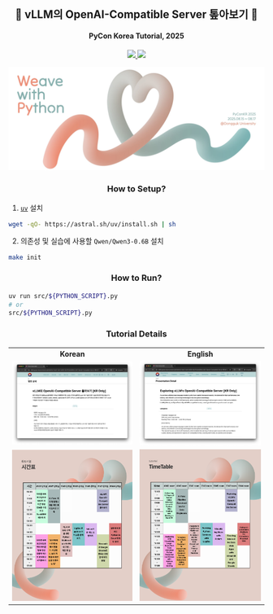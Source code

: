 <h2 align="center">🐍 vLLM의 OpenAI-Compatible Server 톺아보기 🐍</h2>

<h4 align="center">PyCon Korea Tutorial, 2025</h4>

<p align="center">
    <a href="https://www.slideshare.net/slideshow/exploring-vllm-s-openai-compatible-server-pycon-korea-tutorial-2025/282444625" target="_blank">
        <img src="https://img.shields.io/badge/SlideShare-008ED2?style=for-the-badge&logo=SlideShare&logoColor=white"/>
    </a>
    <a href="REFERENCES.md" target="_blank">
        <img src="https://img.shields.io/badge/References-4285F4?style=for-the-badge&logo=googlescholar&logoColor=white"/>
    </a>
</p>

<div align="center">
    <a href="https://2025.pycon.kr/presentations/b00a81cd-4ea3-4ec6-a658-d5e7f54c6d3f" target="_blank">
        <img src="img/poster.jpeg"/>
    </a>
</div>

<h3 align="center">How to Setup?</h3>

1. [`uv`](https://docs.astral.sh/uv/) 설치

```bash
wget -qO- https://astral.sh/uv/install.sh | sh
```

2. 의존성 및 실습에 사용할 `Qwen/Qwen3-0.6B` 설치

```bash
make init
```

<h3 align="center">How to Run?</h3>

```bash
uv run src/${PYTHON_SCRIPT}.py
# or
src/${PYTHON_SCRIPT}.py
```

<h3 align="center">Tutorial Details</h3>

<table align="center">
  <tr>
    <th>Korean</th>
    <th>English</th>
  </tr>
  <tr>
    <td>
      <img src="img/detail_ko.png" alt="Korean Detail" />
    </td>
    <td><img src="img/detail_en.png" alt="English Detail" /></td>
  </tr>
  <tr>
    <td><img src="img/time_table_ko.png" alt="Korean Time Table" /></td>
    <td><img src="img/time_table_en.png" alt="English Time Table" /></td>
  </tr>
</table>
